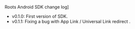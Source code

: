 Roots Android SDK change log]

- v0.1.0: First version of SDK.
- v0.1.1: Fixing a bug with App Link / Universal Link redirect .